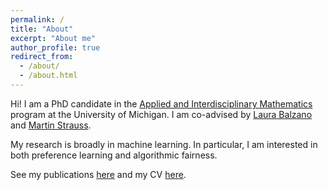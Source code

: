 ```yaml
---
permalink: /
title: "About"
excerpt: "About me"
author_profile: true
redirect_from: 
  - /about/
  - /about.html
---
```


Hi! I am a PhD candidate in the [Applied and Interdisciplinary Mathematics](https://lsa.umich.edu/math/graduates/ph-d-programs/applied-and-interdisciplinary-mathematics--aim-.html) program at the University of Michigan. I am co-advised by [Laura Balzano](http://web.eecs.umich.edu/~girasole/) and [Martin Strauss](http://web.eecs.umich.edu/~martinjs/).

My research is broadly in machine learning. In particular, I am interested in both preference learning and algorithmic fairness. 

See my publications [here](https://amandarg.github.io/publications/) and my CV [here](https://amandarg.github.io/cv/).
